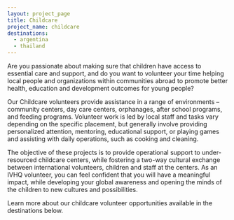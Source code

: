 ```yaml
---
layout: project_page
title: Childcare
project_name: childcare
destinations:
  - argentina
  - thailand
---
```

Are you passionate about making sure that children have access to essential care and support, and do you want to volunteer your time helping local people and organizations within communities abroad to promote better health, education and development outcomes for young people?  

Our Childcare volunteers provide assistance in a range of environments – community centers, day care centers, orphanages, after school programs, and feeding programs. Volunteer work is led by local staff and tasks vary depending on the specific placement, but generally involve providing personalized attention, mentoring, educational support, or playing games and assisting with daily operations, such as cooking and cleaning.

The objective of these projects is to provide operational support to under-resourced childcare centers, while fostering a two-way cultural exchange between international volunteers, children and staff at the centers. As an IVHQ volunteer, you can feel confident that you will have a meaningful impact, while developing your global awareness and opening the minds of the children to new cultures and possibilities.

Learn more about our childcare volunteer opportunities available in the destinations below.
